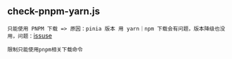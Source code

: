 ## check-pnpm-yarn.js

`只能使用 PNPM 下载 => 原因：pinia 版本 用 yarn｜npm 下载会有问题，版本降级也没用，问题：`[issuse](https://ask.dcloud.net.cn/question/169971)

```
限制只能使用pnpm相关下载命令
```
